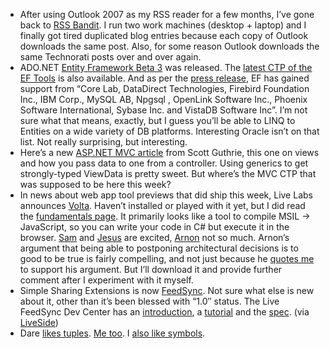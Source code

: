 -   After using Outlook 2007 as my RSS reader for a few months, I’ve
    gone back to [RSS Bandit](http://www.rssbandit.org/). I run two work
    machines (desktop + laptop) and I finally got tired duplicated blog
    entries because each copy of Outlook downloads the same post. Also,
    for some reason Outlook downloads the same Technorati posts over and
    over again.
-   ADO.NET [Entity Framework Beta
    3](http://www.microsoft.com/downloads/details.aspx?FamilyId=15DB9989-1621-444D-9B18-D1A04A21B519&displaylang=en)
    was released. The [latest CTP of the EF
    Tools](http://www.microsoft.com/downloads/details.aspx?FamilyId=D8AE4404-8E05-41FC-94C8-C73D9E238F82&displaylang=en)
    is also available. And as per the [press
    release](http://www.microsoft.com/presspass/press/2007/dec07/12-06EntityBeta3PR.mspx),
    EF has gained support from “Core Lab, DataDirect Technologies,
    Firebird Foundation Inc., IBM Corp., MySQL AB, Npgsql , OpenLink
    Software Inc., Phoenix Software International, Sybase Inc. and
    VistaDB Software Inc”. I’m not sure what that means, exactly, but I
    guess you’ll be able to LINQ to Entities on a wide variety of DB
    platforms. Interesting Oracle isn’t on that list. Not really
    surprising, but interesting.
-   Here’s a new [ASP.NET MVC
    article](http://weblogs.asp.net/scottgu/archive/2007/12/06/asp-net-mvc-framework-part-3-passing-viewdata-from-controllers-to-views.aspx)
    from Scott Guthrie, this one on views and how you pass data to one
    from a controller. Using generics to get strongly-typed ViewData is
    pretty sweet. But where’s the MVC CTP that was supposed to be here
    this week?
-   In news about web app tool previews that did ship this week, Live
    Labs announces [Volta](http://labs.live.com/Volta.aspx). Haven’t
    installed or played with it yet, but I did read the [fundamentals
    page](http://labs.live.com/volta/docs/). It primarily looks like a
    tool to compile MSIL -\> JavaScript, so you can write your code in
    C\# but execute it in the browser.
    [Sam](http://samgentile.com/blogs/samgentile/archive/2007/12/05/microsoft-live-labs-volta.aspx)
    and
    [Jesus](http://weblogs.asp.net/gsusx/archive/2007/12/06/announcing-volta.aspx)
    are excited,
    [Arnon](http://www.rgoarchitects.com/nblog/2007/12/06/MicrosoftVoltaOhMyOhMy.aspx)
    not so much. Arnon’s argument that being able to postponing
    architectural decisions is to good to be true is fairly compelling,
    and not just because he [quotes
    me](http://www.devhawk.net/2007/08/14/Retire+The+Tenets.aspx) to
    support his argument. But I’ll download it and provide further
    comment after I experiment with it myself.
-   Simple Sharing Extensions is now
    [FeedSync](http://dev.live.com/feedsync). Not sure what else is new
    about it, other than it’s been blessed with “1.0″ status. The Live
    FeedSync Dev Center has an
    [introduction](http://dev.live.com/feedsync/intro.aspx), a
    [tutorial](http://dev.live.com/feedsync/tutorial/) and the
    [spec](http://dev.live.com/feedsync/spec/v1.htm). (via
    [LiveSide](http://www.liveside.net/blogs/main/archive/2007/12/05/microsoft-launches-feedsync-for-data-synchronization-via-feeds-previously-known-as-sse.aspx))
-   Dare [likes
    tuples](http://www.25hoursaday.com/weblog/2007/12/05/TuplesAreMyFavoritePythonFeature.aspx).
    [Me
    too](http://devhawk.net/2006/08/22/Language+Features+I+Wish+C+Had+Tuples.aspx).
    I [also like
    symbols](http://devhawk.net/2006/08/22/Language+Features+I+Wish+C+Had+Symbols.aspx).

